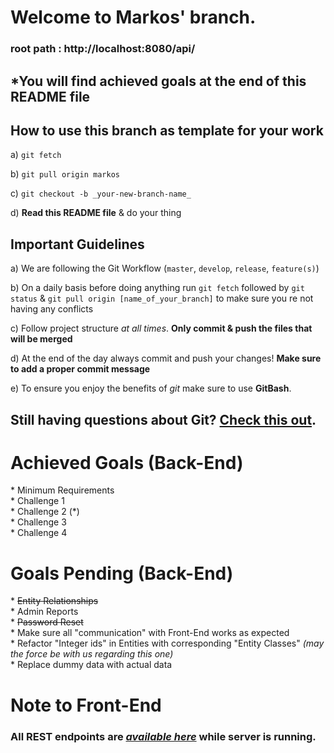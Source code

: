 # Welcome to Markos' branch.    
### root path : http://localhost:8080/api/

## \*You will find achieved goals at the end of this README file    

## How to use this branch as template for your work    

a) `git fetch`    

b) `git pull origin markos`    

c) `git checkout -b _your-new-branch-name_`    

d) **Read this README file** & do your thing    


## Important Guidelines

a) We are following the Git Workflow (`master`, `develop`, `release`, `feature(s)`)    

b) On a daily basis before doing anything run `git fetch` followed by `git status` & `git pull origin [name_of_your_branch]` to make sure you re not having any conflicts    

c) Follow project structure _at all times_. **Only commit & push the files that will be merged**    

d) At the end of the day always commit and push your changes! **Make sure to add a proper commit message**    

e) To ensure you enjoy the benefits of _git_ make sure to use **GitBash**.       


## Still having questions about Git? [Check this out](https://github.com/Kunena/Kunena-Forum/wiki/Create-a-new-branch-with-git-and-manage-branches).    

# Achieved Goals (Back-End)    

\* Minimum Requirements    
\* Challenge 1    
\* Challenge 2 (\*)    
\* Challenge 3    
\* Challenge 4    

# Goals Pending (Back-End)    

\* ~~Entity Relationships~~    
\* Admin Reports    
\* ~~Password Reset~~    
\* Make sure all "communication" with Front-End works as expected    
\* Refactor "Integer ids" in Entities with corresponding "Entity Classes" _(may the force be with us regarding this one)_    
\* Replace dummy data with actual data    
# Note to Front-End    

### All REST endpoints are _[available here](http://localhost:8080/api/swagger-ui.html)_ **while server is running**.    
